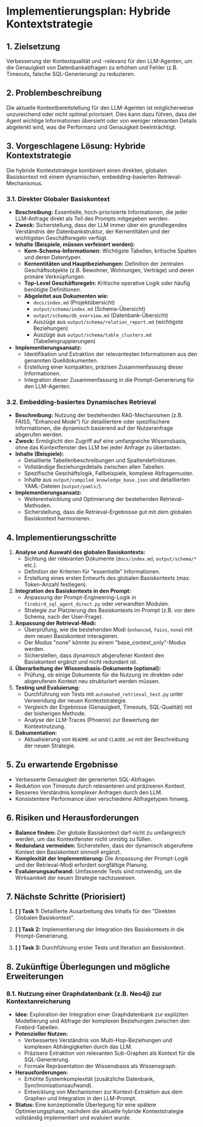 # Implementierungsplan: Hybride Kontextstrategie

## 1. Zielsetzung

Verbesserung der Kontextqualität und -relevanz für den LLM-Agenten, um die Genauigkeit von Datenbankabfragen zu erhöhen und Fehler (z.B. Timeouts, falsche SQL-Generierung) zu reduzieren.

## 2. Problembeschreibung

Die aktuelle Kontextbereitstellung für den LLM-Agenten ist möglicherweise unzureichend oder nicht optimal priorisiert. Dies kann dazu führen, dass der Agent wichtige Informationen übersieht oder von weniger relevanten Details abgelenkt wird, was die Performanz und Genauigkeit beeinträchtigt.

## 3. Vorgeschlagene Lösung: Hybride Kontextstrategie

Die hybride Kontextstrategie kombiniert einen direkten, globalen Basiskontext mit einem dynamischen, embedding-basierten Retrieval-Mechanismus.

### 3.1. Direkter Globaler Basiskontext

*   **Beschreibung:** Essentielle, hoch-priorisierte Informationen, die jeder LLM-Anfrage direkt als Teil des Prompts mitgegeben werden.
*   **Zweck:** Sicherstellung, dass der LLM immer über ein grundlegendes Verständnis der Datenbankstruktur, der Kernentitäten und der wichtigsten Geschäftsregeln verfügt.
*   **Inhalte (Beispiele, müssen verfeinert werden):**
    *   **Kern-Schema-Informationen:** Wichtigste Tabellen, kritische Spalten und deren Datentypen.
    *   **Kernentitäten und Hauptbeziehungen:** Definition der zentralen Geschäftsobjekte (z.B. Bewohner, Wohnungen, Verträge) und deren primäre Verknüpfungen.
    *   **Top-Level Geschäftsregeln:** Kritische operative Logik oder häufig benötigte Definitionen.
    *   **Abgeleitet aus Dokumenten wie:**
        *   `docs/index.md` (Projektübersicht)
        *   `output/schema/index.md` (Schema-Übersicht)
        *   `output/schema/db_overview.md` (Datenbank-Übersicht)
        *   Auszüge aus `output/schema/relation_report.md` (wichtigste Beziehungen)
        *   Auszüge aus `output/schema/table_clusters.md` (Tabellengruppierungen)
*   **Implementierungsansatz:**
    *   Identifikation und Extraktion der relevantesten Informationen aus den genannten Quelldokumenten.
    *   Erstellung einer kompakten, präzisen Zusammenfassung dieser Informationen.
    *   Integration dieser Zusammenfassung in die Prompt-Generierung für den LLM-Agenten.

### 3.2. Embedding-basiertes Dynamisches Retrieval

*   **Beschreibung:** Nutzung der bestehenden RAG-Mechanismen (z.B. FAISS, "Enhanced Mode") für detailliertere oder spezifischere Informationen, die dynamisch basierend auf der Nutzeranfrage abgerufen werden.
*   **Zweck:** Ermöglicht den Zugriff auf eine umfangreiche Wissensbasis, ohne das Kontextfenster des LLM bei jeder Anfrage zu überlasten.
*   **Inhalte (Beispiele):**
    *   Detaillierte Tabellenbeschreibungen und Spaltendefinitionen.
    *   Vollständige Beziehungsdetails zwischen allen Tabellen.
    *   Spezifische Geschäftslogik, Fallbeispiele, komplexe Abfragemuster.
    *   Inhalte aus `output/compiled_knowledge_base.json` und detaillierten YAML-Dateien (`output/yamls/`).
*   **Implementierungsansatz:**
    *   Weiterentwicklung und Optimierung der bestehenden Retrieval-Methoden.
    *   Sicherstellung, dass die Retrieval-Ergebnisse gut mit dem globalen Basiskontext harmonieren.

## 4. Implementierungsschritte

1.  **Analyse und Auswahl des globalen Basiskontexts:**
    *   Sichtung der relevanten Dokumente (`docs/index.md`, `output/schema/*` etc.).
    *   Definition der Kriterien für "essentielle" Informationen.
    *   Erstellung eines ersten Entwurfs des globalen Basiskontexts (max. Token-Anzahl festlegen).
2.  **Integration des Basiskontexts in den Prompt:**
    *   Anpassung der Prompt-Engineering-Logik in `firebird_sql_agent_direct.py` oder verwandten Modulen.
    *   Strategie zur Platzierung des Basiskontexts im Prompt (z.B. vor dem Schema, nach der User-Frage).
3.  **Anpassung der Retrieval-Modi:**
    *   Überprüfung, wie die bestehenden Modi (`enhanced`, `faiss`, `none`) mit dem neuen Basiskontext interagieren.
    *   Der Modus "none" könnte zu einem "base_context_only"-Modus werden.
    *   Sicherstellen, dass dynamisch abgerufener Kontext den Basiskontext ergänzt und nicht redundant ist.
4.  **Überarbeitung der Wissensbasis-Dokumente (optional):**
    *   Prüfung, ob einige Dokumente für die Nutzung im direkten oder abgerufenen Kontext neu strukturiert werden müssen.
5.  **Testing und Evaluierung:**
    *   Durchführung von Tests mit `automated_retrieval_test.py` unter Verwendung der neuen Kontextstrategie.
    *   Vergleich der Ergebnisse (Genauigkeit, Timeouts, SQL-Qualität) mit der bisherigen Methode.
    *   Analyse der LLM-Traces (Phoenix) zur Bewertung der Kontextnutzung.
6.  **Dokumentation:**
    *   Aktualisierung von `README.md` und `CLAUDE.md` mit der Beschreibung der neuen Strategie.

## 5. Zu erwartende Ergebnisse

*   Verbesserte Genauigkeit der generierten SQL-Abfragen.
*   Reduktion von Timeouts durch relevanteren und präziseren Kontext.
*   Besseres Verständnis komplexer Anfragen durch den LLM.
*   Konsistentere Performance über verschiedene Abfragetypen hinweg.

## 6. Risiken und Herausforderungen

*   **Balance finden:** Der globale Basiskontext darf nicht zu umfangreich werden, um das Kontextfenster nicht unnötig zu füllen.
*   **Redundanz vermeiden:** Sicherstellen, dass der dynamisch abgerufene Kontext den Basiskontext sinnvoll ergänzt.
*   **Komplexität der Implementierung:** Die Anpassung der Prompt-Logik und der Retrieval-Modi erfordert sorgfältige Planung.
*   **Evaluierungsaufwand:** Umfassende Tests sind notwendig, um die Wirksamkeit der neuen Strategie nachzuweisen.

## 7. Nächste Schritte (Priorisiert)

1.  **[ ] Task 1:** Detaillierte Ausarbeitung des Inhalts für den "Direkten Globalen Basiskontext".
  
2.  **[ ] Task 2:** Implementierung der Integration des Basiskontexts in die Prompt-Generierung.
  
3.  **[ ] Task 3:** Durchführung erster Tests und Iteration am Basiskontext.

## 8. Zukünftige Überlegungen und mögliche Erweiterungen

### 8.1. Nutzung einer Graphdatenbank (z.B. Neo4j) zur Kontextanreicherung

*   **Idee:** Exploration der Integration einer Graphdatenbank zur expliziten Modellierung und Abfrage der komplexen Beziehungen zwischen den Firebird-Tabellen.
*   **Potenzieller Nutzen:**
    *   Verbessertes Verständnis von Multi-Hop-Beziehungen und komplexen Abhängigkeiten durch das LLM.
    *   Präzisere Extraktion von relevanten Sub-Graphen als Kontext für die SQL-Generierung.
    *   Formale Repräsentation der Wissensbasis als Wissensgraph.
*   **Herausforderungen:**
    *   Erhöhte Systemkomplexität (zusätzliche Datenbank, Synchronisationsaufwand).
    *   Entwicklung von Mechanismen zur Kontext-Extraktion aus dem Graphen und Integration in den LLM-Prompt.
*   **Status:** Eine konzeptionelle Überlegung für eine spätere Optimierungsphase, nachdem die aktuelle hybride Kontextstrategie vollständig implementiert und evaluiert wurde.